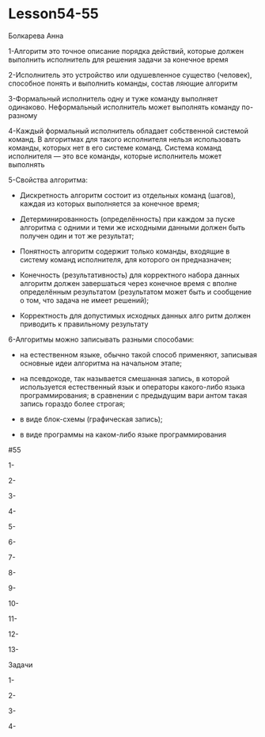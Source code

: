# Lesson54-55
Болкарева Анна

1-Алгоритм это точное описание порядка действий, которые должен выполнить исполнитель для решения задачи за конечное время

2-Исполнитель это устройство или одушевленное существо (человек), способное понять и выполнить команды, состав ляющие алгоритм

3-Формальный исполнитель одну и туже команду выполняет одинаково. Неформальный исполнитель может выполнять команду по-разному

4-Каждый формальный исполнитель обладает собственной системой команд. В алгоритмах для такого исполнителя нельзя использовать команды, которых нет в его системе команд. Система команд исполнителя — это все команды, которые исполнитель может выполнять

5-Свойства алгоритма:

- Дискретность алгоритм состоит из отдельных команд (шагов), каждая из которых выполняется за конечное время;

- Детерминированность (определённость) при каждом за пуске алгоритма с одними и теми же исходными данными должен быть получен один и тот же результат;

- Понятность алгоритм содержит только команды, входящие в систему команд исполнителя, для которого он предназначен;

- Конечность (результативность) для корректного набора данных алгоритм должен завершаться через конечное время с вполне определённым результатом (результатом может быть и сообщение о том, что задача не имеет решений);

- Корректность для допустимых исходных данных алго ритм должен приводить к правильному результату

6-Алгоритмы можно записывать разными способами: 

- на естественном языке, обычно такой способ применяют, записывая основные идеи алгоритма на начальном этапе;

- на псевдокоде, так называется смешанная запись, в которой используется естественный язык и операторы какого-либо языка программирования; в сравнении с предыдущим вари антом такая запись гораздо более строгая;

- в виде блок-схемы (графическая запись);

- в виде программы на каком-либо языке программирования

#55

1-

2-

3-

4-

5-

6-

7-

8-

9-

10-

11-

12-

13-

Задачи

1-

2-

3-

4-
